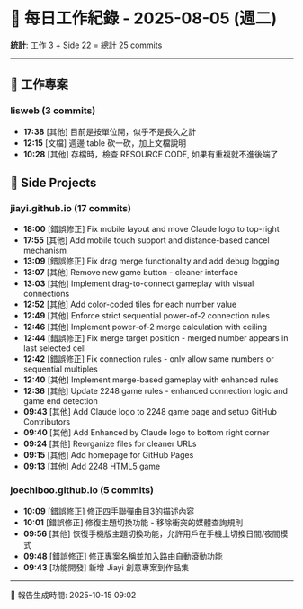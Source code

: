 # 📅 每日工作紀錄 - 2025-08-05 (週二)

**統計**: 工作 3 + Side 22 = 總計 25 commits

---

## 💼 工作專案

### lisweb (3 commits)

- **17:38** [其他] 目前是按單位開，似乎不是長久之計
- **12:15** [文檔] 週邊 table 砍一砍，加上文檔說明
- **10:28** [其他] 存檔時，檢查 RESOURCE CODE, 如果有重複就不進後端了

## 🎨 Side Projects

### jiayi.github.io (17 commits)

- **18:00** [錯誤修正] Fix mobile layout and move Claude logo to top-right
- **17:55** [其他] Add mobile touch support and distance-based cancel mechanism
- **13:09** [錯誤修正] Fix drag merge functionality and add debug logging
- **13:07** [其他] Remove new game button - cleaner interface
- **13:03** [其他] Implement drag-to-connect gameplay with visual connections
- **12:52** [其他] Add color-coded tiles for each number value
- **12:49** [其他] Enforce strict sequential power-of-2 connection rules
- **12:46** [其他] Implement power-of-2 merge calculation with ceiling
- **12:44** [錯誤修正] Fix merge target position - merged number appears in last selected cell
- **12:42** [錯誤修正] Fix connection rules - only allow same numbers or sequential multiples
- **12:40** [其他] Implement merge-based gameplay with enhanced rules
- **12:36** [其他] Update 2248 game rules - enhanced connection logic and game end detection
- **09:43** [其他] Add Claude logo to 2248 game page and setup GitHub Contributors
- **09:40** [其他] Add Enhanced by Claude logo to bottom right corner
- **09:24** [其他] Reorganize files for cleaner URLs
- **09:15** [其他] Add homepage for GitHub Pages
- **09:13** [其他] Add 2248 HTML5 game

### joechiboo.github.io (5 commits)

- **10:09** [錯誤修正] 修正四手聯彈曲目3的描述內容
- **10:01** [錯誤修正] 修復主題切換功能 - 移除衝突的媒體查詢規則
- **09:56** [其他] 恢復手機版主題切換功能，允許用戶在手機上切換日間/夜間模式
- **09:48** [錯誤修正] 修正專案名稱並加入路由自動滾動功能
- **09:43** [功能開發] 新增 Jiayi 創意專案到作品集

---

📅 報告生成時間: 2025-10-15 09:02
